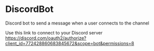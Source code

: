 # DiscordBot
Discord bot to send a message when a user connects to the channel

Use this link to connect to your Discord server
https://discord.com/oauth2/authorize?client_id=772428860683845672&scope=bot&permissions=8
